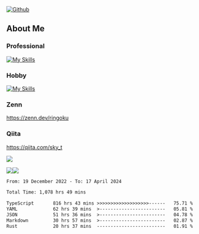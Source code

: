 [![Github](https://img.shields.io/github/followers/skyt-a?label=Follow&style=social)](https://github.com/skyt-a)

## About Me
### Professional
[![My Skills](https://skillicons.dev/icons?i=react,ts,js,nodejs,java,graphql,firebase,githubactions&theme=light)](https://skillicons.dev)
### Hobby
[![My Skills](https://skillicons.dev/icons?i=unity,rust,py&theme=light)](https://skillicons.dev)

### Zenn
https://zenn.dev/ringoku
### Qiita
https://qiita.com/sky_t


![](https://github-profile-summary-cards.vercel.app/api/cards/profile-details?username=skyt-a&theme=default)

![](https://github-profile-summary-cards.vercel.app/api/cards/repos-per-language?username=skyt-a&theme=default)![](https://github-profile-summary-cards.vercel.app/api/cards/stats?username=RinGoku&theme=default)

<!--START_SECTION:waka-->

```txt
From: 19 December 2022 - To: 17 April 2024

Total Time: 1,078 hrs 49 mins

TypeScript       816 hrs 43 mins >>>>>>>>>>>>>>>>>>>------   75.71 %
YAML             62 hrs 39 mins  >------------------------   05.81 %
JSON             51 hrs 36 mins  >------------------------   04.78 %
Markdown         30 hrs 57 mins  >------------------------   02.87 %
Rust             20 hrs 37 mins  -------------------------   01.91 %
```

<!--END_SECTION:waka-->

